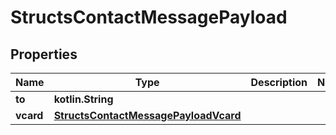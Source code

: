 
# StructsContactMessagePayload

## Properties
Name | Type | Description | Notes
------------ | ------------- | ------------- | -------------
**to** | **kotlin.String** |  | 
**vcard** | [**StructsContactMessagePayloadVcard**](StructsContactMessagePayloadVcard.md) |  | 




